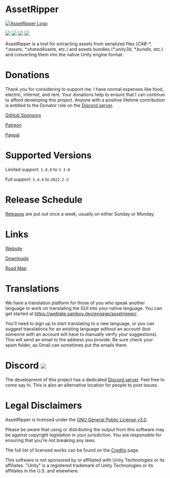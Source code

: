 # AssetRipper

[![AssetRipper Logo](Media/Images/2D_Logo/AssetRipperLogoBackground.png)](https://github.com/AssetRipper/AssetRipper/raw/master/Media/Images/2D_Logo/AssetRipperLogoBackground.png)

[![](https://img.shields.io/github/downloads/AssetRipper/AssetRipper/total.svg)](https://github.com/AssetRipper/AssetRipper/releases)
[![](https://img.shields.io/github/downloads/AssetRipper/AssetRipper/latest/total.svg)](https://github.com/AssetRipper/AssetRipper/releases/latest)
[![](https://img.shields.io/github/v/release/AssetRipper/AssetRipper)](https://github.com/AssetRipper/AssetRipper/releases/latest)
[![](https://weblate.samboy.dev/widgets/assetripper/-/gui/svg-badge.svg)](http://weblate.samboy.dev/engage/assetripper/)

AssetRipper is a tool for extracting assets from serialized files (*CAB-*\*, *\*.assets*, *\*.sharedAssets*, etc.) and assets bundles (*\*.unity3d*, *\*.bundle*, etc.) and converting them into the native Unity engine format.

# Donations

Thank you for considering to support me. I have normal expenses like food, electric, internet, and rent. Your donations help to ensure that I can continue to afford developing this project. Anyone with a positive lifetime contribution is entitled to the Donator role on the [Discord server](https://discord.gg/XqXa53W2Yh).

[GitHub Sponsors](https://github.com/sponsors/ds5678)

[Patreon](https://www.patreon.com/ds5678)

[Paypal](https://paypal.me/ds5678)

# Supported Versions

Limited support: `3.0.0` to `3.3.0`

Full support: `3.4.0` to `2022.2.X`

# Release Schedule

[Releases](https://github.com/AssetRipper/AssetRipper/releases) are put out once a week, usually on either Sunday or Monday.

# Links

[Website](https://assetripper.github.io/AssetRipper/)

[Downloads](https://assetripper.github.io/AssetRipper/articles/Downloads.html)

[Road Map](https://assetripper.github.io/AssetRipper/articles/RoadMap.html)

# Translations

We have a translation platform for those of you who speak another language to work on translating the GUI into your native language. You can get started at https://weblate.samboy.dev/engage/assetripper/.

You'll need to sign up to start translating to a new language, or you can suggest translations for an existing language without an account (but someone with an account will have to manually verify your suggestions). This will send an email to the address you provide. Be sure check your spam folder, as Gmail can sometimes put the emails there.

# Discord [![](https://img.shields.io/discord/867514400701153281?color=blue&label=AssetRipper)](https://discord.gg/XqXa53W2Yh)

The development of this project has a dedicated [Discord server](https://discord.gg/XqXa53W2Yh). Feel free to come say hi. This is also an alternative location for people to post issues.


# Legal Disclaimers

AssetRipper is licensed under the [GNU General Public License v3.0](License.md).

Please be aware that using or distributing the output from this software may be against copyright legislation in your jurisdiction. You are responsible for ensuring that you're not breaking any laws.

The full list of licensed works can be found on the [Credits](https://assetripper.github.io/AssetRipper/articles/Credits.html) page.

This software is not sponsored by or affiliated with Unity Technologies or its affiliates. "Unity" is a registered trademark of Unity Technologies or its affiliates in the U.S. and elsewhere.
